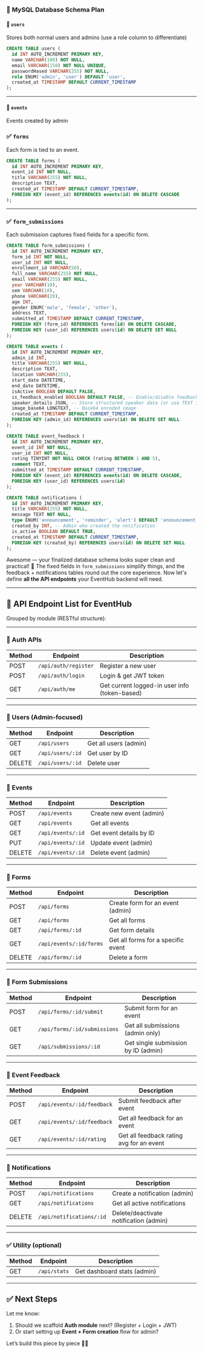 
### 🧠 **MySQL Database Schema Plan**

#### 🔐 `users`
Stores both normal users and admins (use a role column to differentiate)

```sql
CREATE TABLE users (
  id INT AUTO_INCREMENT PRIMARY KEY,
  name VARCHAR(100) NOT NULL,
  email VARCHAR(150) NOT NULL UNIQUE,
  passwordHased VARCHAR(255) NOT NULL,
  role ENUM('admin', 'user') DEFAULT 'user',
  created_at TIMESTAMP DEFAULT CURRENT_TIMESTAMP
);
```

---

#### 📅 `events`
Events created by admin



### ✅ `forms`  
Each form is tied to an event.

```sql
CREATE TABLE forms (
  id INT AUTO_INCREMENT PRIMARY KEY,
  event_id INT NOT NULL,
  title VARCHAR(255) NOT NULL,
  description TEXT,
  created_at TIMESTAMP DEFAULT CURRENT_TIMESTAMP,
  FOREIGN KEY (event_id) REFERENCES events(id) ON DELETE CASCADE
);
```

---

### ✅ `form_submissions`  
Each submission captures fixed fields for a specific form.

```sql
CREATE TABLE form_submissions (
  id INT AUTO_INCREMENT PRIMARY KEY,
  form_id INT NOT NULL,
  user_id INT NOT NULL,
  enrollment_id VARCHAR(50),
  full_name VARCHAR(255) NOT NULL,
  email VARCHAR(255) NOT NULL,
  year VARCHAR(10),
  sem VARCHAR(10),
  phone VARCHAR(20),
  age INT,
  gender ENUM('male', 'female', 'other'),
  address TEXT,
  submitted_at TIMESTAMP DEFAULT CURRENT_TIMESTAMP,
  FOREIGN KEY (form_id) REFERENCES forms(id) ON DELETE CASCADE,
  FOREIGN KEY (user_id) REFERENCES users(id) ON DELETE SET NULL
);
```
```sql
CREATE TABLE events (
  id INT AUTO_INCREMENT PRIMARY KEY,
  admin_id INT,
  title VARCHAR(255) NOT NULL,
  description TEXT,
  location VARCHAR(255),
  start_date DATETIME,
  end_date DATETIME,
  isActive BOOLEAN DEFAULT FALSE,
  is_feedback_enabled BOOLEAN DEFAULT FALSE, -- Enable/disable feedback
  speaker_details JSON, -- Store structured speaker data (or use TEXT if preferred)
  image_base64 LONGTEXT, -- Base64 encoded image
  created_at TIMESTAMP DEFAULT CURRENT_TIMESTAMP,
  FOREIGN KEY (admin_id) REFERENCES users(id) ON DELETE SET NULL
);

```
```sql
CREATE TABLE event_feedback (
  id INT AUTO_INCREMENT PRIMARY KEY,
  event_id INT NOT NULL,
  user_id INT NOT NULL,
  rating TINYINT NOT NULL CHECK (rating BETWEEN 1 AND 5),
  comment TEXT,
  submitted_at TIMESTAMP DEFAULT CURRENT_TIMESTAMP,
  FOREIGN KEY (event_id) REFERENCES events(id) ON DELETE CASCADE,
  FOREIGN KEY (user_id) REFERENCES users(id)    
);
```

```sql
CREATE TABLE notifications (
  id INT AUTO_INCREMENT PRIMARY KEY,
  title VARCHAR(255) NOT NULL,
  message TEXT NOT NULL,
  type ENUM('announcement', 'reminder', 'alert') DEFAULT 'announcement',
  created_by INT, -- Admin who created the notification
  is_active BOOLEAN DEFAULT TRUE,
  created_at TIMESTAMP DEFAULT CURRENT_TIMESTAMP,
  FOREIGN KEY (created_by) REFERENCES users(id) ON DELETE SET NULL
);
```

Awesome — your finalized database schema looks super clean and practical! 🎯 The fixed fields in `form_submissions` simplify things, and the feedback + notifications tables round out the core experience. Now let's define **all the API endpoints** your EventHub backend will need.

---

## 📡 API Endpoint List for EventHub

Grouped by module (RESTful structure):

---

### 🔐 Auth APIs

| Method | Endpoint            | Description                |
|--------|---------------------|----------------------------|
| POST   | `/api/auth/register` | Register a new user       |
| POST   | `/api/auth/login`    | Login & get JWT token     |
| GET    | `/api/auth/me`       | Get current logged-in user info (token-based) |

---

### 👤 Users (Admin-focused)

| Method | Endpoint              | Description              |
|--------|-----------------------|--------------------------|
| GET    | `/api/users`          | Get all users (admin)    |
| GET    | `/api/users/:id`      | Get user by ID           |
| DELETE | `/api/users/:id`      | Delete user              |

---

### 📅 Events

| Method | Endpoint            | Description                     |
|--------|---------------------|---------------------------------|
| POST   | `/api/events`       | Create new event (admin)        |
| GET    | `/api/events`       | Get all events                  |
| GET    | `/api/events/:id`   | Get event details by ID         |
| PUT    | `/api/events/:id`   | Update event (admin)            |
| DELETE | `/api/events/:id`   | Delete event (admin)            |

---

### 📝 Forms

| Method | Endpoint               | Description                          |
|--------|------------------------|--------------------------------------|
| POST   | `/api/forms`           | Create form for an event (admin)     |
| GET    | `/api/forms`           | Get all forms                        |
| GET    | `/api/forms/:id`       | Get form details                     |
| GET    | `/api/events/:id/forms`| Get all forms for a specific event   |
| DELETE | `/api/forms/:id`       | Delete a form                        |

---

### 🧾 Form Submissions

| Method | Endpoint                    | Description                          |
|--------|-----------------------------|--------------------------------------|
| POST   | `/api/forms/:id/submit`     | Submit form for an event             |
| GET    | `/api/forms/:id/submissions`| Get all submissions (admin only)     |
| GET    | `/api/submissions/:id`      | Get single submission by ID (admin)  |

---

### 🌟 Event Feedback

| Method | Endpoint                  | Description                    |
|--------|---------------------------|--------------------------------|
| POST   | `/api/events/:id/feedback`| Submit feedback after event    |
| GET    | `/api/events/:id/feedback`| Get all feedback for an event  |
| GET    | `/api/events/:id/rating`| Get all feedback rating avg for an event  |

---

### 🔔 Notifications

| Method | Endpoint            | Description                         |
|--------|---------------------|-------------------------------------|
| POST   | `/api/notifications`| Create a notification (admin)       |
| GET    | `/api/notifications`| Get all active notifications        |
| DELETE | `/api/notifications/:id` | Delete/deactivate notification (admin) |

---

### ✅ Utility (optional)

| Method | Endpoint         | Description                      |
|--------|------------------|----------------------------------|
| GET    | `/api/stats`     | Get dashboard stats (admin)      |

---

## ✅ Next Steps

Let me know:
1. Should we scaffold **Auth module** next? (Register + Login + JWT)
2. Or start setting up **Event + Form creation** flow for admin?

Let’s build this piece by piece 🔧🔥